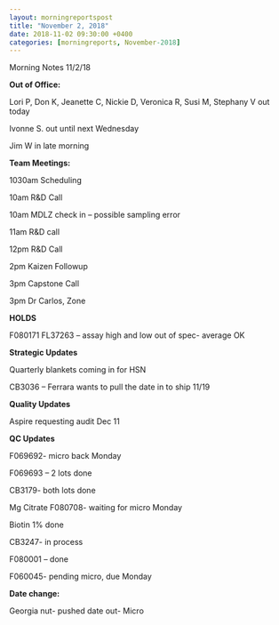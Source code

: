 ```yaml
---  
layout: morningreportspost  
title: "November 2, 2018"  
date: 2018-11-02 09:30:00 +0400  
categories: [morningreports, November-2018]  
---
```


Morning Notes 11/2/18

**Out of Office:**

Lori P, Don K, Jeanette C, Nickie D, Veronica R, Susi M, Stephany V out today

Ivonne S. out until next Wednesday

Jim W in late morning


**Team Meetings:**

1030am Scheduling

10am R&D Call

10am MDLZ check in – possible sampling error

11am R&D call

12pm R&D Call

2pm Kaizen Followup

3pm Capstone Call

3pm Dr Carlos, Zone


**HOLDS**

F080171 FL37263 – assay high and low out of spec- average OK


**Strategic Updates**

Quarterly blankets coming in for HSN

CB3036 – Ferrara wants to pull the date in to ship 11/19


**Quality Updates**

Aspire requesting audit Dec 11


**QC Updates**

F069692- micro back Monday

F069693 – 2 lots done

CB3179- both lots done

Mg Citrate F080708- waiting for micro Monday

Biotin 1% done

CB3247- in process

F080001 – done

F060045- pending micro, due Monday


**Date change:**

Georgia nut- pushed date out- Micro
